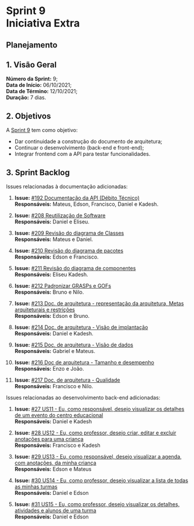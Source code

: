 # Sprint 9 <br> <span class="rotulo-extra">Iniciativa Extra</span>
 
## Planejamento
 
## 1. Visão Geral
**Número da Sprint:** 9;<br>
**Data de Início:** 06/10/2021;<br>
**Data de Término:** 12/10/2021;<br>
**Duração:** 7 dias.<br>
 
 
## 2. Objetivos
A [Sprint 9](https://github.com/UnBArqDsw2021-1/2021.1_G6_Curumim/milestone/11) tem como objetivo:
 
- Dar continuidade a construção do documento de arquitetura;
- Continuar o desenvolvimento (back-end e front-end);
- Integrar frontend com a API para testar funcionalidades.
 
 
## 3. Sprint Backlog
 
Issues relacionadas à documentação adicionadas:
 
1. **Issue:** [#192 Documentação da API (Débito Técnico)](https://github.com/UnBArqDsw2021-1/2021.1_G6_Curumim/issues/192)<br>
**Responsáveis:** Mateus, Edson, Francisco, Daniel e Kadesh.<br>
 
2. **Issue:** [#208 Reutilização de Software](https://github.com/UnBArqDsw2021-1/2021.1_G6_Curumim/issues/208)<br>
**Responsáveis:** Daniel e Eliseu.<br>
 
3. **Issue:** [#209 Revisão do diagrama de Classes](https://github.com/UnBArqDsw2021-1/2021.1_G6_Curumim/issues/209)<br>
**Responsáveis:** Mateus e Daniel.<br>
 
4. **Issue:** [#210 Revisão do diagrama de pacotes](https://github.com/UnBArqDsw2021-1/2021.1_G6_Curumim/issues/210)<br>
**Responsáveis:** Edson e Francisco.<br>
 
5. **Issue:** [#211 Revisão do diagrama de componentes](https://github.com/UnBArqDsw2021-1/2021.1_G6_Curumim/issues/211)<br>
**Responsáveis:** Eliseu Kadesh.<br>
 
6. **Issue:** [#212 Padronizar GRASPs e GOFs](https://github.com/UnBArqDsw2021-1/2021.1_G6_Curumim/issues/212)<br>
**Responsáveis:** Bruno e Nilo.<br>

7. **Issue:** [#213 Doc. de arquitetura - representação da arquitetura, Metas arquiteturais e restrições](https://github.com/UnBArqDsw2021-1/2021.1_G6_Curumim/issues/213)<br>
**Responsáveis:** Edson e Bruno.<br>
 
8. **Issue:** [#214 Doc. de arquitetura - Visão de implantação](https://github.com/UnBArqDsw2021-1/2021.1_G6_Curumim/issues/214)<br>
**Responsáveis:** Daniel e Kadesh.<br>
 
9. **Issue:** [#215 Doc. de arquitetura - Visão de dados](https://github.com/UnBArqDsw2021-1/2021.1_G6_Curumim/issues/212)<br>
**Responsáveis:** Gabriel e Mateus.<br>

10. **Issue:** [#216 Doc de arquitetura - Tamanho e desempenho ](https://github.com/UnBArqDsw2021-1/2021.1_G6_Curumim/issues/216)<br>
**Responsáveis:** Enzo e João.<br>
 
11. **Issue:** [#217 Doc. de arquitetura - Qualidade](https://github.com/UnBArqDsw2021-1/2021.1_G6_Curumim/issues/217)<br>
**Responsáveis:** Francisco e Nilo.<br>


Issues relacionadas ao desenvolvimento back-end adicionadas:
 
1. **Issue:** [#27 US11 - Eu, como responsável, desejo visualizar os detalhes de um evento do centro educacional](https://github.com/UnBArqDsw2021-1/2021.1_G6_Curumim_Back-end/issues/27)<br>
**Responsáveis:** Daniel e Kadesh<br>
 
2. **Issue:** [#28 US12 - Eu, como professor, desejo criar, editar e excluir anotações para uma criança](https://github.com/UnBArqDsw2021-1/2021.1_G6_Curumim_Back-end/issues/28)<br>
**Responsáveis:** Francisco e Kadesh<br>
 
3. **Issue:** [#29 US13 - Eu, como responsável, desejo visualizar a agenda, com anotações, da minha criança](https://github.com/UnBArqDsw2021-1/2021.1_G6_Curumim_Back-end/issues/29)<br>
**Responsáveis:** Edson e Mateus<br>
 
4. **Issue:** [#30 US14 - Eu, como professor, desejo visualizar a lista de todas as minhas turmas](https://github.com/UnBArqDsw2021-1/2021.1_G6_Curumim_Back-end/issues/30)<br>
**Responsáveis:** Daniel e Edson<br>
 
5. **Issue:** [#31 US15 - Eu, como professor, desejo visualizar os detalhes, atividades e alunos de uma turma](https://github.com/UnBArqDsw2021-1/2021.1_G6_Curumim_Back-end/issues/31)<br>
**Responsáveis:** Daniel e Edson<br>